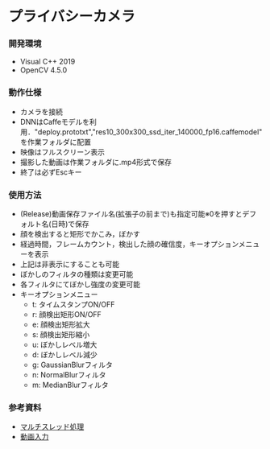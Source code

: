 プライバシーカメラ
===============

### 開発環境
- Visual C++ 2019
- OpenCV 4.5.0


### 動作仕様
- カメラを接続
- DNNはCaffeモデルを利用．"deploy.prototxt","res10_300x300_ssd_iter_140000_fp16.caffemodel"を作業フォルダに配置
- 映像はフルスクリーン表示
- 撮影した動画は作業フォルダに.mp4形式で保存
- 終了は必ずEscキー


### 使用方法
- (Release)動画保存ファイル名(拡張子の前まで)も指定可能※0を押すとデフォルト名(日時)で保存
- 顔を検出すると矩形でかこみ，ぼかす
- 経過時間，フレームカウント，検出した顔の確信度，キーオプションメニューを表示
- 上記は非表示にすることも可能
- ぼかしのフィルタの種類は変更可能
- 各フィルタにてぼかし強度の変更可能
- キーオプションメニュー
  - t: タイムスタンプON/OFF
  - r: 顔検出矩形ON/OFF
  - e: 顔検出矩形拡大
  - s: 顔検出矩形縮小
  - u: ぼかしレベル増大
  - d: ぼかしレベル減少
  - g: GaussianBlurフィルタ
  - n: NormalBlurフィルタ
  - m: MedianBlurフィルタ


### 参考資料
- [マルチスレッド処理](https://bg1.hatenablog.com)
- [動画入力](https://code-database.com/knowledges/96)

